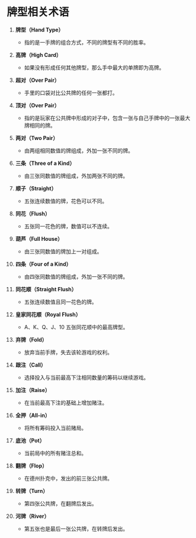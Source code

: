 # 牌型相关术语

1. **牌型（Hand Type）**
   - 指的是一手牌的组合方式，不同的牌型有不同的胜率。

2. **高牌（High Card）**
   - 如果没有形成任何其他牌型，那么手中最大的单牌即为高牌。

3. **超对（Over Pair）**
   - 手里的口袋对比公共牌的任何一张都打。

3. **顶对（Over Pair）**
   - 指的是玩家在公共牌中形成的对子中，包含一张与自己手牌中的一张最大牌相同的牌。

4. **两对（Two Pair）**
   - 由两组相同数值的牌组成，外加一张不同的牌。

5. **三条（Three of a Kind）**
   - 由三张同数值的牌组成，外加两张不同的牌。

6. **顺子（Straight）**
   - 五张连续数值的牌，花色可以不同。

7. **同花（Flush）**
   - 五张同一花色的牌，数值可以不连续。

8. **葫芦（Full House）**
   - 由三张同数值的牌加上一对组成。

9. **四条（Four of a Kind）**
   - 由四张同数值的牌组成，外加一张不同的牌。

10. **同花顺（Straight Flush）**
    - 五张连续数值且同一花色的牌。

11. **皇家同花顺（Royal Flush）**
    - A、K、Q、J、10 五张同花顺中的最高牌型。

12. **弃牌（Fold）**
    - 放弃当前手牌，失去该轮游戏的权利。

13. **跟注（Call）**
    - 选择投入与当前最高下注相同数量的筹码以继续游戏。

14. **加注（Raise）**
    - 在当前最高下注的基础上增加赌注。

15. **全押（All-in）**
    - 将所有筹码投入当前赌局。

16. **底池（Pot）**
    - 当前局中的所有赌注总和。

18. **翻牌（Flop）**
    - 在德州扑克中，发出的前三张公共牌。

19. **转牌（Turn）**
    - 第四张公共牌，在翻牌后发出。

20. **河牌（River）**
    - 第五张也是最后一张公共牌，在转牌后发出。
